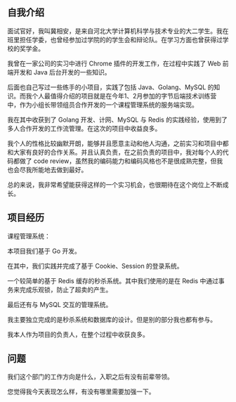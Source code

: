 ## 自我介绍

面试官好，我叫冀相安，是来自河北大学计算机科学与技术专业的大二学生。我在班里担任学委，也曾经参加过学院的的学生会和辩论队。在学习方面也曾获得过学校的奖学金。

我曾在一家公司的实习中进行 Chrome 插件的开发工作，在过程中实践了 Web 前端开发和 Java 后台开发的一些知识。

后面也自己写过一些练手的小项目，实践了包括 Java、Golang、MySQL 的知识。而我个人最值得介绍的项目就是在今年1、2月参加的字节后端技术训练营中，作为小组长带领组员合作开发的一个课程管理系统的服务端实现。

我在其中收获到了 Golang 开发、计网、MySQL 与 Redis 的实践经验，使用到了多人合作开发的工作流管理。在这次的项目中收益良多。

我个人的性格比较幽默开朗，能够并且愿意主动和他人沟通，之前实习和项目中都和大家有良好的合作关系。并且认真负责，在之前负责的项目中，我对每个人的代码都做了 code review，虽然我的编码能力和编码风格也不是很成熟完整，但我也会尽我所能地去做到最好。

总的来说，我非常希望能获得这样的一个实习机会，也很期待在这个岗位上不断成长。



## 项目经历

课程管理系统：

本项目我们基于 Go 开发。

在其中，我们实践并完成了基于 Cookie、Session 的登录系统。

一个较简单的基于 Redis 缓存的秒杀系统。其中我们使用的是在 Redis 中通过事务来完成乐观锁，防止了超卖的产生。

最后还有与 MySQL 交互的管理系统。

我主要独立完成的是秒杀系统和数据库的设计。但是别的部分我也都有参与。

我本人作为项目的负责人，在整个过程中收获良多。



## 问题

我们这个部门的工作方向是什么，入职之后有没有前辈带领。

您觉得我今天表现怎么样，有没有哪里需要加强一下。
